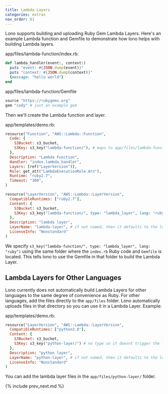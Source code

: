 ```yaml
---
title: Lambda Layers
categories: extras
nav_order: 81
---
```


Lono supports building and uploading Ruby Gem Lambda Layers.  Here's an example Lambda function and Gemfile to demonstrate how lono helps with building Lambda layers.

app/files/lambda-function/index.rb:

```ruby
def lambda_handler(event:, context:)
  puts "event: #{JSON.dump(event)}"
  puts "context: #{JSON.dump(context)}"
  {message: "hello world"}
end
```

app/files/lambda-function/Gemfile

```ruby
source "https://rubygems.org"
gem "cody" # just an example gem
```

Then we'll create the Lambda function and layer.

app/templates/demo.rb:

```ruby
resource("Function", "AWS::Lambda::Function",
  Code: {
    S3Bucket: s3_bucket,
    S3Key: s3_key("lambda-function/"), # maps to app/files/lambda-function
  },
  Description: "Lambda Function",
  Handler: "index.lambda_handler",
  Layers: [ref("LayerVersion")],
  Role: get_att("LambdaExecutionRole.Arn"),
  Runtime: "ruby2.7",
  Timeout: "300",
)

resource("LayerVersion", "AWS::Lambda::LayerVersion",
  CompatibleRuntimes: ["ruby2.7"],
  Content: {
    S3Bucket: s3_bucket,
    S3Key: s3_key("lambda-function/", type: "lambda_layer", lang: "ruby") # type: "lambda_layer" results in autobuilding the layer
  },
  Description: "lambda layer",
  LayerName: "lambda-layer", # if not named, then it defaults to the logical id
  LicenseInfo: "Nonstandard"
)
```

We specify `s3_key("lambda-function/", type: "lambda_layer", lang: "ruby")` using the same folder where the `index.rb` Ruby code and `Gemfile` is located. This tells lono to use the Gemfile in that folder to build the Lambda Layer.

## Lambda Layers for Other Languages

Lono currently does not automatically build Lambda Layers for other languages to the same degree of convenience as Ruby. For other languages, add the files directly to the `app/files` folder. Lono automatically uploads files in that directory so you can use it in a Lambda Layer. Example:

app/templates/demo.rb:

```ruby
resource("LayerVersion", "AWS::Lambda::LayerVersion",
  CompatibleRuntimes: ["python3.8"],
  Content: {
    S3Bucket: s3_bucket,
    S3Key: s3_key("python-layer/") # no type so it doesnt trigger the lambda layer autobuilding
  },
  Description: "python layer",
  LayerName: "python-layer", # if not named, then it defaults to the logical id
  LicenseInfo: "Nonstandard"
)
```

You can add the lambda layer files in the `app/files/python-layer/` folder.

{% include prev_next.md %}
